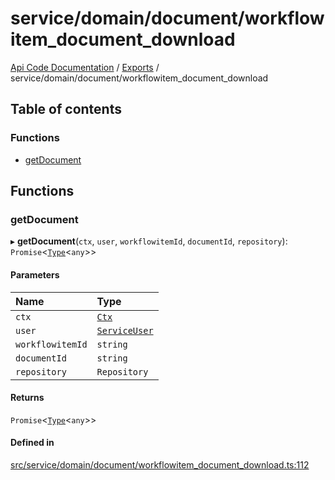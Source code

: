 # service/domain/document/workflowitem\_document\_download
 
[Api Code Documentation](../README.md) / [Exports](../modules.md) / service/domain/document/workflowitem\_document\_download

## Table of contents

### Functions

- [getDocument](service_domain_document_workflowitem_document_download.md#getdocument)

## Functions

### getDocument

▸ **getDocument**(`ctx`, `user`, `workflowitemId`, `documentId`, `repository`): `Promise`\<[`Type`](result.md#type)\<`any`\>\>

#### Parameters

| Name | Type |
| :------ | :------ |
| `ctx` | [`Ctx`](../interfaces/lib_ctx.Ctx.md) |
| `user` | [`ServiceUser`](../interfaces/service_domain_organization_service_user.ServiceUser.md) |
| `workflowitemId` | `string` |
| `documentId` | `string` |
| `repository` | `Repository` |

#### Returns

`Promise`\<[`Type`](result.md#type)\<`any`\>\>

#### Defined in

[src/service/domain/document/workflowitem_document_download.ts:112](https://github.com/openkfw/TruBudget/blob/e3c318d/api/src/service/domain/document/workflowitem_document_download.ts#L112)
